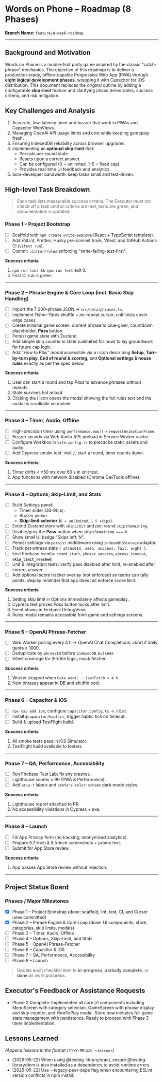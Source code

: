 # Words on Phone – Roadmap (8 Phases)

**Branch Name:** `feature/8-week-roadmap`

---

## Background and Motivation

Words on Phone is a mobile-first party game inspired by the classic "catch-phrase" mechanics.  The objective of this roadmap is to deliver a production-ready, offline-capable Progressive Web App (PWA) through **eight logical development phases**, wrapping it with Capacitor for iOS distribution.  This document replaces the original outline by adding a configurable **skip-limit** feature and clarifying phase deliverables, success criteria, and risk mitigation.

## Key Challenges and Analysis

1. Accurate, low-latency timer and buzzer that work in PWAs and Capacitor WebViews.
2. Managing OpenAI API usage limits and cost while keeping gameplay fresh.
3. Ensuring IndexedDB reliability across browser upgrades.
4. Implementing an **optional skip-limit** that:
   - Persists per-round state.
   - Resets upon a correct answer.
   - Can be configured (0 = unlimited, 1-5 = fixed cap).
   - Provides real-time UI feedback and analytics.
5. Solo-developer bandwidth: keep tasks small and test-driven.

## High-level Task Breakdown

> Each task lists measurable success criteria.  The Executor must not check off a task until all criteria are met, tests are green, and documentation is updated.

### Phase 1 – Project Bootstrap
- [ ] Scaffold with `npm create @vite-pwa/pwa` (React + TypeScript template).
- [ ] Add ESLint, Prettier, Husky pre-commit hook, Vitest, and GitHub Actions CI (`vitest run`).
- [ ] Commit `.cursor/rules` enforcing "write-failing-test-first".

**Success criteria**
1. `npm run lint && npm run test` exit 0.
2. First CI run is green.

---

### Phase 2 – Phrase Engine & Core Loop (incl. Basic Skip Handling)
- [ ] Import the 7 000-phrase JSON → `src/data/phrases.ts`.
- [ ] Implement Fisher-Yates shuffle + no-repeat cursor; unit-tests cover edge cases.
- [ ] Create minimal game screen: current phrase to clue-giver, countdown placeholder, **Pass** button.
- [ ] Persist game state with Zustand.
- [ ] Add simple skip counter in state (unlimited for now) to lay groundwork for future cap logic.
- [ ] Add "How to Play" modal accessible via a ℹ️ icon describing **Setup**, **Turn-by-turn play**, **End of round & scoring**, and **Optional settings & house rules** exactly as per the spec below.

**Success criteria**
1. User can start a round and tap *Pass* to advance phrases without repeats.
2. State survives hot reload.
3. Clicking the ℹ️ icon opens the modal showing the full rules text and the modal is scrollable on mobile.

---

### Phase 3 – Timer, Audio, Offline
- [ ] High-precision timer using `performance.now()` + `requestAnimationFrame`.
- [ ] Buzzer sounds via Web Audio API; preload in Service Worker cache.
- [ ] Configure Workbox in `vite.config.ts` to precache static assets and audio.
- [ ] Add Cypress smoke test: visit `/`, start a round, timer counts down.

**Success criteria**
1. Timer drifts < ±50 ms over 60 s in unit test.
2. App functions with network disabled (Chrome DevTools offline).

---

### Phase 4 – Options, **Skip-Limit**, and Stats
- [ ] Build Settings panel:
  - Timer slider (30-90 s).
  - Buzzer picker.
  - **Skip-limit selector** (`0 = unlimited`, `1-5 skips`).
- [ ] Extend Zustand store with `skipLimit` and per-round `skipsRemaining`.
- [ ] Disable/grey the **Pass** button when `skipsRemaining === 0`.
- [ ] Show small UI badge "Skips left: N".
- [ ] Persist settings via `persist` middleware using `indexedDBStorage` adaptor.
- [ ] Track per-phrase stats `{ phraseId, seen, success, fail, avgMs }`.
- [ ] Emit Firebase events: `round_start`, `phrase_success`, `phrase_timeout`, **`skip_limit_reached`**.
- [ ] Unit & integration tests: verify pass disabled after limit, re-enabled after correct answer.
- [ ] Add optional score tracker overlay (not enforced) so teams can tally points; display reminder that app does not enforce score limit.

**Success criteria**
1. Setting skip limit in Options immediately affects gameplay.
2. Cypress test proves *Pass* button locks after limit.
3. Event shows in Firebase DebugView.
4. Rules modal remains accessible from game and settings screens.

---

### Phase 5 – OpenAI Phrase-Fetcher
- [ ] Web Worker polling every 4 h → OpenAI Chat Completions; abort if daily quota ≥ 1000.
- [ ] Deduplicate by `phraseId` before `indexedDB.bulkAdd`.
- [ ] Vitest coverage for throttle logic; mock fetcher.

**Success criteria**
1. Worker skipped when `Date.now() - lastFetch < 4 h`.
2. New phrases appear in DB and shuffle pool.

---

### Phase 6 – Capacitor & iOS
- [ ] `npx cap add ios`; configure `capacitor.config.ts` → `/dist`.
- [ ] Install `@capacitor/haptics`; trigger haptic tick on timeout.
- [ ] Build & upload TestFlight build.

**Success criteria**
1. All smoke tests pass in iOS Simulator.
2. TestFlight build available to testers.

---

### Phase 7 – QA, Performance, Accessibility
- [ ] Run Firebase Test Lab; fix any crashes.
- [ ] Lighthouse scores ≥ 90 (PWA & Performance).
- [ ] Add `aria-*` labels and `prefers-color-scheme` dark-mode styles.

**Success criteria**
1. Lighthouse report attached to PR.
2. No accessibility violations in Cypress + axe.

---

### Phase 8 – Launch
- [ ] Fill App Privacy form (no tracking; anonymised analytics).
- [ ] Prepare 6.7-inch & 5.5-inch screenshots + promo text.
- [ ] Submit for App Store review.

**Success criteria**
1. App passes App Store review without rejection.

---

## Project Status Board

### Phases / Major Milestones
- [x] Phase 1 – Project Bootstrap (done: scaffold, lint, test, CI, and Cursor rules committed)
- [x] Phase 2 – Phrase Engine & Core Loop (done: UI components, store, categories, skip limits, modals)
- [ ] Phase 3 – Timer, Audio, Offline
- [ ] Phase 4 – Options, Skip-Limit, and Stats
- [ ] Phase 5 – OpenAI Phrase-Fetcher
- [ ] Phase 6 – Capacitor & iOS
- [ ] Phase 7 – QA, Performance, Accessibility
- [ ] Phase 8 – Launch

> Update each checklist item to **in-progress**, **partially complete**, or **done** as work proceeds.

## Executor's Feedback or Assistance Requests

- Phase 2 Complete: Implemented all core UI components including MenuScreen with category selection, GameScreen with phrase display and skip counter, and HowToPlay modal. Store now includes full game state management with persistence. Ready to proceed with Phase 3 timer implementation.

## Lessons Learned

_(Append lessons in the format `[YYYY-MM-DD] <lesson>`)_
- [2025-05-22] When using @testing-library/react, ensure @testing-library/dom is also installed as a dependency to avoid runtime errors.
- [2025-05-22] Use --legacy-peer-deps flag when encountering ESLint version conflicts in npm install.